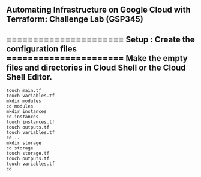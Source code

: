 ## Automating Infrastructure on Google Cloud with Terraform: Challenge Lab (GSP345)

====================== Setup : Create the configuration files ======================
Make the empty files and directories in Cloud Shell or the Cloud Shell Editor.
------------------------------------------------------------------------------------

```
touch main.tf
touch variables.tf
mkdir modules
cd modules
mkdir instances
cd instances
touch instances.tf
touch outputs.tf
touch variables.tf
cd ..
mkdir storage
cd storage
touch storage.tf
touch outputs.tf
touch variables.tf
cd
```
